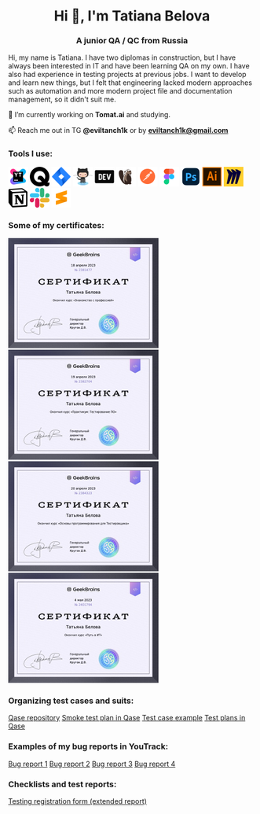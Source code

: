 <!--
**Eviltanch1k/Eviltanch1k** is a ✨ _special_ ✨ repository because its `README.md` (this file) appears on your GitHub profile.

### Hi there 👋
Here are some ideas to get you started:

- 🔭 I’m currently working on ...
- 🌱 I’m currently learning ...
- 👯 I’m looking to collaborate on ...
- 🤔 I’m looking for help with ...
- 💬 Ask me about ...
- 📫 How to reach me: ...
- 😄 Pronouns: ...
- ⚡ Fun fact: ...
-->


<h1 align="center">Hi 👋, I'm Tatiana Belova</h1>
<h3 align="center">A junior QA / QC from Russia</h3>

Hi, my name is Tatiana. I have two diplomas in construction, but I have always been interested in IT and have been learning QA on my own. I have also had experience in testing projects at previous jobs. I want to develop and learn new things, but I felt that engineering lacked modern approaches such as automation and more modern project file and documentation management, so it didn't suit me.

🔭 I’m currently working on **Tomat.ai** and studying.

📫 Reach me out in TG **@eviltanch1k** or by **eviltanch1k@gmail.com**

<h3 align="left">Tools I use:</h3>
<p align="left">
	<img src="https://github.com/Eviltanch1k/Eviltanch1k/blob/5acc950c4ed86ffdb330c90422a7e78d397ce3ac/design/youtrack.svg" alt="YouTrack" width="40" height="40"/>
	<img src="https://github.com/Eviltanch1k/Eviltanch1k/blob/5acc950c4ed86ffdb330c90422a7e78d397ce3ac/design/qase.svg" alt="Qase" width="40" height="40"/>
	<img src="https://github.com/Eviltanch1k/Eviltanch1k/blob/5acc950c4ed86ffdb330c90422a7e78d397ce3ac/design/jira.svg" alt="Jira" width="40" height="40"/>
	<img src="https://github.com/Eviltanch1k/Eviltanch1k/blob/5acc950c4ed86ffdb330c90422a7e78d397ce3ac/design/github.svg" alt="GitHub" width="40" height="40"/>
	<img src="https://github.com/Eviltanch1k/Eviltanch1k/blob/9d3a6406731d36e5881754ce42ccbe3368da26b8/design/devtools.svg" alt="DevTools" width="40" height="40"/>
	<img src="https://github.com/Eviltanch1k/Eviltanch1k/blob/5acc950c4ed86ffdb330c90422a7e78d397ce3ac/design/dbeaver.png" alt="DBeaver" width="40" height="40"/>
	<img src="https://github.com/Eviltanch1k/Eviltanch1k/blob/5acc950c4ed86ffdb330c90422a7e78d397ce3ac/design/postman.svg" alt="Postman" width="40" height="40"/>
	<img src="https://github.com/Eviltanch1k/Eviltanch1k/blob/5acc950c4ed86ffdb330c90422a7e78d397ce3ac/design/figma.svg" alt="Figma" width="40" height="40"/>
	<img src="https://github.com/Eviltanch1k/Eviltanch1k/blob/5acc950c4ed86ffdb330c90422a7e78d397ce3ac/design/photoshop.svg" alt="Adobe Photoshop" width="40" height="40"/>
	<img src="https://github.com/Eviltanch1k/Eviltanch1k/blob/5acc950c4ed86ffdb330c90422a7e78d397ce3ac/design/illustrator.svg" alt="Adobe Illustrator" width="40" height="40"/>
	<img src="https://github.com/Eviltanch1k/Eviltanch1k/blob/5acc950c4ed86ffdb330c90422a7e78d397ce3ac/design/miro.svg" alt="Miro" width="40" height="40"/>
	<img src="https://github.com/Eviltanch1k/Eviltanch1k/blob/5acc950c4ed86ffdb330c90422a7e78d397ce3ac/design/notion.svg" alt="Notion" width="40" height="40"/>
	<img src="https://github.com/Eviltanch1k/Eviltanch1k/blob/5acc950c4ed86ffdb330c90422a7e78d397ce3ac/design/slack.svg" alt="Slack" width="40" height="40"/>
	<img src="https://github.com/Eviltanch1k/Eviltanch1k/blob/5acc950c4ed86ffdb330c90422a7e78d397ce3ac/design/sublime.svg" alt="Sublime" width="40" height="40"/>
</p>

<h3 align="left">Some of my certificates:</h3>
<p align="left">
	<a href="https://github.com/Eviltanch1k/Eviltanch1k/blob/5acc950c4ed86ffdb330c90422a7e78d397ce3ac/certificates/9537339_2381477.ru.pdf" target="_blank" rel="noreferrer"> <img src="https://github.com/Eviltanch1k/Eviltanch1k/blob/da111863900d8649b4d4638516d8ae5dcb3ed577/certificates/9537339_2381477.ru.jpg" alt="figma" width="306" height="224"/> </a>
	<a href="https://github.com/Eviltanch1k/Eviltanch1k/blob/da111863900d8649b4d4638516d8ae5dcb3ed577/certificates/9537339_2382704.ru.pdf" target="_blank" rel="noreferrer"> <img src="https://github.com/Eviltanch1k/Eviltanch1k/blob/da111863900d8649b4d4638516d8ae5dcb3ed577/certificates/9537339_2382704.ru.jpg" alt="figma" width="306" height="224"/> </a>
	<a href="https://github.com/Eviltanch1k/Eviltanch1k/blob/da111863900d8649b4d4638516d8ae5dcb3ed577/certificates/9537339_2384323.ru.pdf" target="_blank" rel="noreferrer"> <img src="https://github.com/Eviltanch1k/Eviltanch1k/blob/da111863900d8649b4d4638516d8ae5dcb3ed577/certificates/9537339_2384323.ru.jpg" alt="figma" width="306" height="224"/> </a>
	<a href="https://github.com/Eviltanch1k/Eviltanch1k/blob/da111863900d8649b4d4638516d8ae5dcb3ed577/certificates/9537339_2401794.ru.pdf" target="_blank" rel="noreferrer"> <img src="https://github.com/Eviltanch1k/Eviltanch1k/blob/da111863900d8649b4d4638516d8ae5dcb3ed577/certificates/9537339_2401794.ru.jpg" alt="figma" width="306" height="224"/> </a>
</p>

<h3 align="left">Organizing test cases and suits:</h3>
<p align="left">
	<a href="https://github.com/Eviltanch1k/Eviltanch1k/blob/89c1216170f7c355fb8466dff4341b884518b723/qase/qase-repository.png" target="_blank" rel="noreferrer">Qase repository</a>
	<a href="https://github.com/Eviltanch1k/Eviltanch1k/blob/89c1216170f7c355fb8466dff4341b884518b723/qase/qase-smoke-test-plan.png" target="_blank" rel="noreferrer">Smoke test plan in Qase</a>
	<a href="https://github.com/Eviltanch1k/Eviltanch1k/blob/89c1216170f7c355fb8466dff4341b884518b723/qase/qase-test-case.png" target="_blank" rel="noreferrer">Test case example</a>
	<a href="https://github.com/Eviltanch1k/Eviltanch1k/blob/89c1216170f7c355fb8466dff4341b884518b723/qase/qase-test-plans.png" target="_blank" rel="noreferrer">Test plans in Qase</a>
</p>

<h3 align="left">Examples of my bug reports in YouTrack:</h3>
<p align="left">
	<a href="https://github.com/Eviltanch1k/Eviltanch1k/blob/89c1216170f7c355fb8466dff4341b884518b723/bugs/youtrack-bug-example-1.png" target="_blank" rel="noreferrer">Bug report 1</a>
	<a href="https://github.com/Eviltanch1k/Eviltanch1k/blob/89c1216170f7c355fb8466dff4341b884518b723/bugs/youtrack-bug-example-2.png" target="_blank" rel="noreferrer">Bug report 2</a>
	<a href="https://github.com/Eviltanch1k/Eviltanch1k/blob/89c1216170f7c355fb8466dff4341b884518b723/bugs/youtrack-bug-example-3.png" target="_blank" rel="noreferrer">Bug report 3</a>
	<a href="https://github.com/Eviltanch1k/Eviltanch1k/blob/89c1216170f7c355fb8466dff4341b884518b723/bugs/youtrack-bug-example-4.png" target="_blank" rel="noreferrer">Bug report 4</a>
</p>

<h3 align="left">Checklists and test reports:</h3>
<p align="left">
	<a href="https://github.com/Eviltanch1k/Eviltanch1k/blob/89c1216170f7c355fb8466dff4341b884518b723/tasks/test-task-1.pdf" target="_blank" rel="noreferrer">Testing registration form (extended report)</a>
</p>